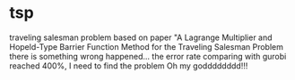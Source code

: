 # tsp
traveling salesman problem
based on paper "A Lagrange Multiplier and Hopeld-Type Barrier Function Method for the Traveling Salesman Problem
there is something wrong happened... the error rate comparing with gurobi reached 400%, I need to find the problem
Oh my godddddddd!!!
